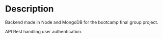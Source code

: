 # Description

Backend made in Node and MongoDB for the bootcamp final group project. 

API Rest handling user authentication. 

